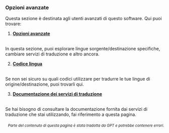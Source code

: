 ### Opzioni avanzate

Questa sezione è destinata agli utenti avanzati di questo software. Qui puoi trovare:

1. [**Opzioni avanzate**](./advanced.md)
<br>
In questa sezione, puoi esplorare lingue sorgente/destinazione specifiche, cambiare servizi di traduzione e altro ancora.

2. [**Codice lingua**](./Language-Codes.md)
<br>
Se non sei sicuro su quali codici utilizzare per tradurre le tue lingue di origine/destinazione, puoi trovarli qui.

3. [**Documentazione dei servizi di traduzione**](./Documentazione-dei-servizi-di-traduzione.md)
<br>
Se hai bisogno di consultare la documentazione fornita dai servizi di traduzione che stai utilizzando, fai riferimento a questa pagina.

<div align="right"> 
<h6><small>Parte del contenuto di questa pagina è stata tradotta da GPT e potrebbe contenere errori.</small></h6>